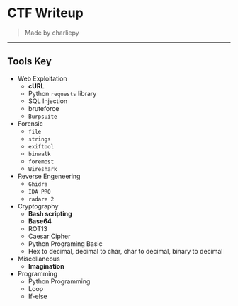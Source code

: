 # CTF Writeup
> Made by charliepy

---


## Tools Key
* Web Exploitation
  * **cURL**
  * Python `requests` library
  * SQL Injection
  * bruteforce
  * `Burpsuite`
* Forensic
  * `file`
  * `strings`
  * `exiftool`
  * `binwalk`
  * `foremost`
  * `Wireshark`
* Reverse Engeneering
  * `Ghidra`
  * `IDA PRO`
  * `radare 2`  
* Cryptography
  * **Bash scripting**
  * **Base64**
  * ROT13
  * Caesar Cipher
  * Python Programing Basic
  * Hex to decimal, decimal to char, char to decimal, binary to decimal  
* Miscellaneous
  * **Imagination**
* Programming
  * Python Programming
  * Loop
  * If-else
